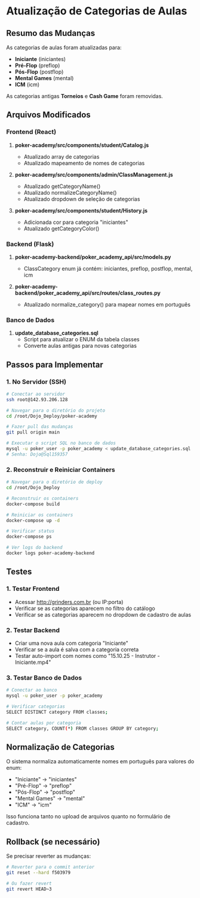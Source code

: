 # Atualização de Categorias de Aulas

## Resumo das Mudanças

As categorias de aulas foram atualizadas para:
- **Iniciante** (iniciantes)
- **Pré-Flop** (preflop)
- **Pós-Flop** (postflop)
- **Mental Games** (mental)
- **ICM** (icm)

As categorias antigas **Torneios** e **Cash Game** foram removidas.

## Arquivos Modificados

### Frontend (React)
1. **poker-academy/src/components/student/Catalog.js**
   - Atualizado array de categorias
   - Atualizado mapeamento de nomes de categorias

2. **poker-academy/src/components/admin/ClassManagement.js**
   - Atualizado getCategoryName()
   - Atualizado normalizeCategoryName()
   - Atualizado dropdown de seleção de categorias

3. **poker-academy/src/components/student/History.js**
   - Adicionada cor para categoria "iniciantes"
   - Atualizado getCategoryColor()

### Backend (Flask)
1. **poker-academy-backend/poker_academy_api/src/models.py**
   - ClassCategory enum já contém: iniciantes, preflop, postflop, mental, icm

2. **poker-academy-backend/poker_academy_api/src/routes/class_routes.py**
   - Atualizado normalize_category() para mapear nomes em português

### Banco de Dados
1. **update_database_categories.sql**
   - Script para atualizar o ENUM da tabela classes
   - Converte aulas antigas para novas categorias

## Passos para Implementar

### 1. No Servidor (SSH)

```bash
# Conectar ao servidor
ssh root@142.93.206.128

# Navegar para o diretório do projeto
cd /root/Dojo_Deploy/poker-academy

# Fazer pull das mudanças
git pull origin main

# Executar o script SQL no banco de dados
mysql -u poker_user -p poker_academy < update_database_categories.sql
# Senha: Dojo@Sql159357
```

### 2. Reconstruir e Reiniciar Containers

```bash
# Navegar para o diretório de deploy
cd /root/Dojo_Deploy

# Reconstruir os containers
docker-compose build

# Reiniciar os containers
docker-compose up -d

# Verificar status
docker-compose ps

# Ver logs do backend
docker logs poker-academy-backend
```

## Testes

### 1. Testar Frontend
- Acessar http://grinders.com.br (ou IP:porta)
- Verificar se as categorias aparecem no filtro do catálogo
- Verificar se as categorias aparecem no dropdown de cadastro de aulas

### 2. Testar Backend
- Criar uma nova aula com categoria "Iniciante"
- Verificar se a aula é salva com a categoria correta
- Testar auto-import com nomes como "15.10.25 - Instrutor - Iniciante.mp4"

### 3. Testar Banco de Dados
```bash
# Conectar ao banco
mysql -u poker_user -p poker_academy

# Verificar categorias
SELECT DISTINCT category FROM classes;

# Contar aulas por categoria
SELECT category, COUNT(*) FROM classes GROUP BY category;
```

## Normalização de Categorias

O sistema normaliza automaticamente nomes em português para valores do enum:
- "Iniciante" → "iniciantes"
- "Pré-Flop" → "preflop"
- "Pós-Flop" → "postflop"
- "Mental Games" → "mental"
- "ICM" → "icm"

Isso funciona tanto no upload de arquivos quanto no formulário de cadastro.

## Rollback (se necessário)

Se precisar reverter as mudanças:

```bash
# Reverter para o commit anterior
git reset --hard f503979

# Ou fazer revert
git revert HEAD~3
```

